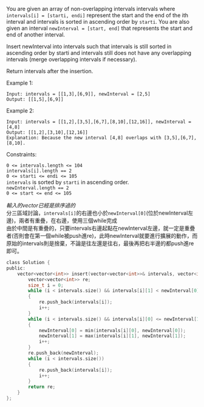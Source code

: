 You are given an array of non-overlapping intervals intervals where ``intervals[i] = [starti, endi]`` represent the start and the end of the ith interval and intervals is sorted in ascending order by ``starti``. You are also given an interval ``newInterval = [start, end]`` that represents the start and end of another interval.

Insert newInterval into intervals such that intervals is still sorted in ascending order by starti and intervals still does not have any overlapping intervals (merge overlapping intervals if necessary).

Return intervals after the insertion.

 

Example 1:
```
Input: intervals = [[1,3],[6,9]], newInterval = [2,5]
Output: [[1,5],[6,9]]
```
Example 2:
```
Input: intervals = [[1,2],[3,5],[6,7],[8,10],[12,16]], newInterval = [4,8]
Output: [[1,2],[3,10],[12,16]]
Explanation: Because the new interval [4,8] overlaps with [3,5],[6,7],[8,10].
 ```

Constraints:  
 
``0 <= intervals.length <= 104``  
``intervals[i].length == 2``    
``0 <= starti <= endi <= 105``  
``intervals`` is sorted by ``starti`` in ascending order.  
``newInterval.length == 2``  
``0 <= start <= end <= 105``  
  
*輸入的vector已經是排序過的*  
分三區域討論，``intervals[i]``的右邊也小於``newInterval[0]``(位於newInterval左邊)，兩者有重疊，在右邊，使用三個while完成  
由於中間是有重疊的，只要intervals右邊起點在newInterval左邊，就一定是重疊者(否則會在第一個while被push進re)，此時newInterval就要進行擴展的動作，而原始的intervals則是捨棄，不論是往左還是往右，最後再把右半邊的都push進re即可。
```c
class Solution {
public:
    vector<vector<int>> insert(vector<vector<int>>& intervals, vector<int>& newInterval) {
        vector<vector<int>> re;
        size_t i = 0;
        while (i < intervals.size() && intervals[i][1] < newInterval[0])
        {
            re.push_back(intervals[i]);
            i++;
        }
        while (i < intervals.size() && intervals[i][0] <= newInterval[1])
        {
            newInterval[0] = min(intervals[i][0], newInterval[0]);
            newInterval[1] = max(intervals[i][1], newInterval[1]);
            i++;
        }
        re.push_back(newInterval);
        while (i < intervals.size())
        {
            re.push_back(intervals[i]);
            i++;
        }
        return re;
    }
};
```
